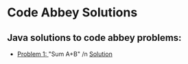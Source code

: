 # Code Abbey Solutions

<h2> Java solutions to code abbey problems: </h2>

<p>
  <ul>
    <li> <a href= http://www.codeabbey.com/index/task_view/sum-of-two target="_blank" > Problem 1: </a> "Sum A+B" /n
         <a href= https://github.com/meganroche/CodeAbbeySolutions/Java/sum_a_b.java target="_blank" > Solution </a></li>
    
  </ul>
 </p>

